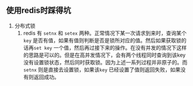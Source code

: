## 使用redis时踩得坑

1. 分布式锁
    1. redis 有 `setnx` 和 `setex` 两种。正常情况下某一次请求到来时，查询某个`key` 是否有值，如果有值则判断是否是锁所对应的值。然后如果获取锁的话再`set key` 一个值，然后再过接下来的操作。在没有并发的情况下这样的思路是可以的。但是在高并发情况下，会有两个线程同时查询到该key没有设置锁状态，然后同时获取锁。因为上述一系列过程并非原子的。而`setnx` 则是直接去设置锁，如果该`key` 已经设置了值则返回失败，如果没有则返回成功。
